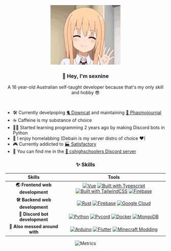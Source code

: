 <div align="center">

![](wave.gif)

###  👋 Hey, I'm sexnine
A 16 year-old Australian self-taught developer because that's my only skill and hobby 😎

<br>
</div>

- 🛠 Currently develpoping [🐈 Downcat](https://github.com/sexnine/downcat) and maintaining [👻 Phasmojournal](https://phasmo.lotai.xyz)
- ☕ Caffeine is my substance of choice
- 👨‍💻 Started learning programming 2 years ago by making Discord bots in Python
- 📡 I enjoy homelabbing (Debain is my server distro of choice ❤)
- 🎮 Currently addicted to [🏭 Satisfactory](https://www.satisfactorygame.com/)
- 👋 You can find me in the [🎒 cshighschoolers Discord server](https://discord.gg/rBQyAnYq7h)

<div align="center">

### ✨ Skills

| Skills | Tools |
|  :-:   |  :-:  |
| **🌏 Frontend web development** | [![Vue](https://img.shields.io/badge/-Vue-42b883?style=for-the-badge&logo=vue.js&logoColor=white)](https://vuejs.org/) [![Built with Typescript](https://img.shields.io/badge/-Typescript-2f74c0?style=for-the-badge&logo=typescript&logoColor=white)](https://www.typescriptlang.org/) [![Built with TailwindCSS](https://img.shields.io/badge/-Tailwind-38bdf8?style=for-the-badge&logo=tailwindcss&logoColor=white)](https://tailwindcss.com/) [![Firebase](https://img.shields.io/badge/-Firebase-ffa000?style=for-the-badge&logo=firebase&logoColor=white)](https://firebase.google.com/) |
| **🛠 Backend web development** | [![Rust](https://img.shields.io/badge/-Rust-ea4800?style=for-the-badge&logo=rust&logoColor=white)](https://www.rust-lang.org/) [![Firebase](https://img.shields.io/badge/-Firebase-ffa000?style=for-the-badge&logo=firebase&logoColor=white)](https://firebase.google.com/) [![Google Cloud](https://img.shields.io/badge/-Google%20Cloud-4285f4?style=for-the-badge&logo=google-cloud&logoColor=white)](https://cloud.google.com/) |
| **🤖 Discord bot development** | [![Python](https://img.shields.io/badge/-Python-14354C?style=for-the-badge&logo=python&logoColor=white)](https://www.python.org/) [![Pycord](https://img.shields.io/badge/-Pycord-5865f2?style=for-the-badge&logo=discord&logoColor=white)](https://github.com/Pycord-Development/pycord/) [![Docker](https://img.shields.io/badge/-Docker-white?style=for-the-badge&logo=docker)](https://www.docker.com/) [![MongoDB](https://img.shields.io/badge/-MongoDB-10aa50?style=for-the-badge&logo=mongodb&logoColor=white)](https://www.mongodb.com/) |
| **🔮 Also messed around with** | [![Arduino](https://img.shields.io/badge/-Arduino-00979d?style=for-the-badge&logo=arduino&logoColor=white)](https://www.arduino.cc/) [![Flutter](https://img.shields.io/badge/-Flutter-02569b?style=for-the-badge&logo=flutter&logoColor=white)](https://flutter.dev/) [![Minecraft Modding](https://img.shields.io/badge/-Minecraft%20Modding-62b47a?style=for-the-badge&logo=minecraft&logoColor=white)](https://www.spigotmc.org/wiki/spigot-plugin-development/) |


![Metrics](https://metrics.lecoq.io/sexnine?template=classic&languages=1&languages.limit=8&languages.threshold=0%25&languages.colors=github&languages.sections=most-used&languages.indepth=false&languages.analysis.timeout=15&languages.categories=markup%2C%20programming&languages.recent.categories=markup%2C%20programming&languages.recent.load=300&languages.recent.days=14&config.timezone=Australia%2FSydney)


</div>
